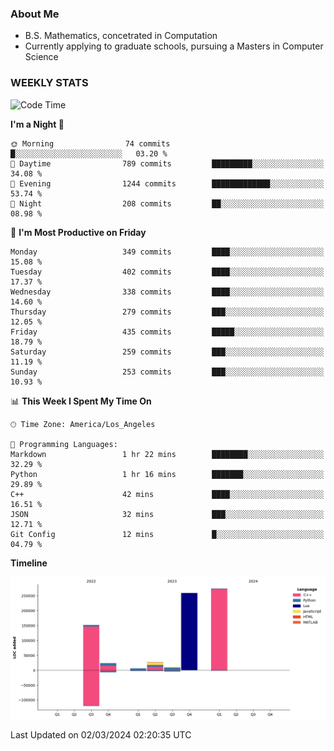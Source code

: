 ### About Me

- B.S. Mathematics, concetrated in Computation
- Currently applying to graduate schools, pursuing a Masters in Computer Science


### WEEKLY STATS
<!--START_SECTION:waka-->
![Code Time](http://img.shields.io/badge/Code%20Time-47%20hrs%2053%20mins-blue)

**I'm a Night 🦉** 

```text
🌞 Morning                74 commits          █░░░░░░░░░░░░░░░░░░░░░░░░   03.20 % 
🌆 Daytime                789 commits         █████████░░░░░░░░░░░░░░░░   34.08 % 
🌃 Evening                1244 commits        █████████████░░░░░░░░░░░░   53.74 % 
🌙 Night                  208 commits         ██░░░░░░░░░░░░░░░░░░░░░░░   08.98 % 
```
📅 **I'm Most Productive on Friday** 

```text
Monday                   349 commits         ████░░░░░░░░░░░░░░░░░░░░░   15.08 % 
Tuesday                  402 commits         ████░░░░░░░░░░░░░░░░░░░░░   17.37 % 
Wednesday                338 commits         ████░░░░░░░░░░░░░░░░░░░░░   14.60 % 
Thursday                 279 commits         ███░░░░░░░░░░░░░░░░░░░░░░   12.05 % 
Friday                   435 commits         █████░░░░░░░░░░░░░░░░░░░░   18.79 % 
Saturday                 259 commits         ███░░░░░░░░░░░░░░░░░░░░░░   11.19 % 
Sunday                   253 commits         ███░░░░░░░░░░░░░░░░░░░░░░   10.93 % 
```


📊 **This Week I Spent My Time On** 

```text
🕑︎ Time Zone: America/Los_Angeles

💬 Programming Languages: 
Markdown                 1 hr 22 mins        ████████░░░░░░░░░░░░░░░░░   32.29 % 
Python                   1 hr 16 mins        ███████░░░░░░░░░░░░░░░░░░   29.89 % 
C++                      42 mins             ████░░░░░░░░░░░░░░░░░░░░░   16.51 % 
JSON                     32 mins             ███░░░░░░░░░░░░░░░░░░░░░░   12.71 % 
Git Config               12 mins             █░░░░░░░░░░░░░░░░░░░░░░░░   04.79 % 
```

**Timeline**

![Lines of Code chart](https://raw.githubusercontent.com/nickocruzm/nickocruzm/main/assets/bar_graph.png)


 Last Updated on 02/03/2024 02:20:35 UTC
<!--END_SECTION:waka-->
